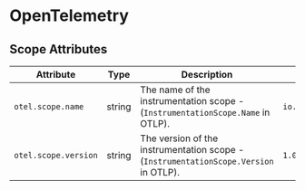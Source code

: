 <!--- Hugo front matter used to generate the website version of this page:
--->

# OpenTelemetry

## Scope Attributes

<!-- semconv registry.otel.scope(omit_requirement_level) -->
| Attribute  | Type | Description  | Examples  | Stability |
|---|---|---|---|---|
| `otel.scope.name` | string | The name of the instrumentation scope - (`InstrumentationScope.Name` in OTLP). | `io.opentelemetry.contrib.mongodb` | ![Stable](https://img.shields.io/badge/-stable-lightgreen) |
| `otel.scope.version` | string | The version of the instrumentation scope - (`InstrumentationScope.Version` in OTLP). | `1.0.0` | ![Stable](https://img.shields.io/badge/-stable-lightgreen) |
<!-- endsemconv -->
